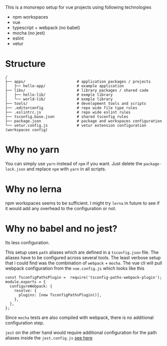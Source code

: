 This is a monorepo setup for vue projects using following technologies

- npm workspaces
- vue
- typescript + webpack (no babel)
- mocha (no jest)
- eslint
- vetur



# Structure

```
/
├── apps/                       # application packages / projects
│   ├── hello-app/              # example application
├── libs/                       # library packages / shared code
│   ├── hello-lib/              # exmple library
│   └── world-lib/              # exmple library
├── tools/                      # development tools and scripts
├── .editorconfig               # repo wide file type rules
├── .eslintrc.js                # repo wide eslint rules
├── tsconfig.base.json          # shared tsconfig rules
├── package.json                # package and workspaces configuration
└── vetur.config.js             # vetur extension configuration (workspaces config)
```

# Why no yarn
You can simply use `yarn` instead of `npm` if you want. Just delete the `package-lock.json` and replace `npm` with `yarn` in all scripts.

# Why no lerna
npm workspaces seems to be sufficient. I might try `lerna` in future to see if it would add any overhead to the configuration or not.

# Why no babel and no jest?
Its less configuration.

This setup uses `path` aliases which are defined in a `tsconfig.json` file. The aliases have to be configured across several tools. The least verbose setup that i could find was the combination of `webpack` + `mocha`. The vue cli will pull webpack configuration from the `vue.config.js` which looks like this

```
const TsconfigPathsPlugin =  require('tsconfig-paths-webpack-plugin');
module.exports = {
  configureWebpack: {
    resolve: {
      plugins: [new TsconfigPathsPlugin()],
    },
  },
};
```

Since `mocha` tests are also compiled with webpack, there is no additional configuration step.

`jest` on the other hand would require additional configuration for the path aliases inside the `jest.config.js` [see here](https://huafu.github.io/ts-jest/user/config/#paths-mapping)
